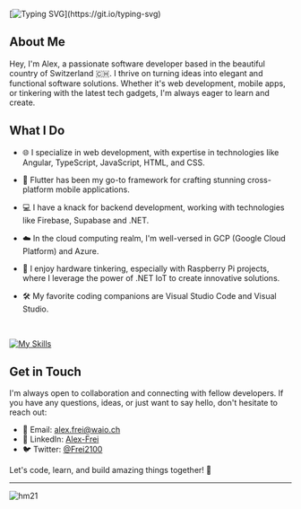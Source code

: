     
[![Typing SVG](https://readme-typing-svg.demolab.com/?font=Fira+Code&pause=1000&random=false&width=500&lines=Hi+there%F0%9F%91%8B%2C+I'm+Alex+from+Switzerland.)](https://git.io/typing-svg)


## About Me

Hey, I'm Alex, a passionate software developer based in the beautiful country of Switzerland 🇨🇭. I thrive on turning ideas into elegant and functional software solutions. Whether it's web development, mobile apps, or tinkering with the latest tech gadgets, I'm always eager to learn and create.

## What I Do

- 🌐 I specialize in web development, with expertise in technologies like Angular, TypeScript, JavaScript, HTML, and CSS.
- 📱 Flutter has been my go-to framework for crafting stunning cross-platform mobile applications.
- 💻 I have a knack for backend development, working with technologies like Firebase, Supabase and .NET.
- ☁️ In the cloud computing realm, I'm well-versed in GCP (Google Cloud Platform) and Azure.
- 🌟 I enjoy hardware tinkering, especially with Raspberry Pi projects, where I leverage the power of .NET IoT to create innovative solutions.
- 🛠️ My favorite coding companions are Visual Studio Code and Visual Studio.
  
  <br>
  
[![My Skills](https://skillicons.dev/icons?i=flutter,angular,ts,js,html,css,cs,dotnet,supabase,firebase,gcp,azure,raspberrypi,vscode,visualstudio)](https://skillicons.dev)

## Get in Touch

I'm always open to collaboration and connecting with fellow developers. If you have any questions, ideas, or just want to say hello, don't hesitate to reach out:

- 📧 Email: [alex.frei@waio.ch](mailto:alex.frei@waio.ch)
- 💼 LinkedIn: [Alex-Frei](https://www.linkedin.com/in/alex-frei-01b016202/)
- 🐦 Twitter: [@Frei2100](https://twitter.com/Frei2100)

Let's code, learn, and build amazing things together! 🚀

<hr>

<p align="left"> <img src="https://komarev.com/ghpvc/?username=hm21" alt="hm21"/> </p>
